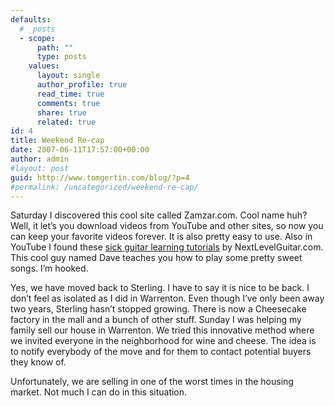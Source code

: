 ```yaml
---
defaults:
  # _posts
  - scope:
      path: ""
      type: posts
    values:
      layout: single
      author_profile: true
      read_time: true
      comments: true
      share: true
      related: true
id: 4
title: Weekend Re-cap
date: 2007-06-11T17:57:00+00:00
author: admin
#layout: post
guid: http://www.tomgertin.com/blog/?p=4
#permalink: /uncategorized/weekend-re-cap/
---
```

Saturday I discovered this cool site called Zamzar.com. Cool name huh? Well, it let’s you download videos from YouTube and other sites, so now you can keep your favorite videos forever. It is also pretty easy to use. Also in YouTube I found these [sick guitar learning tutorials](http://youtube.com/watch?v=UKuONcl40Kc) by NextLevelGuitar.com. This cool guy named Dave teaches you how to play some pretty sweet songs. I’m hooked.

Yes, we have moved back to Sterling. I have to say it is nice to be back. I don’t feel as isolated as I did in Warrenton. Even though I’ve only been away two years, Sterling hasn’t stopped growing. There is now a Cheesecake factory in the mall and a bunch of other stuff. Sunday I was helping my family sell our house in Warrenton. We tried this innovative method where we invited everyone in the neighborhood for wine and cheese. The idea is to notify everybody of the move and for them to contact potential buyers they know of.

Unfortunately, we are selling in one of the worst times in the housing market. Not much I can do in this situation.
